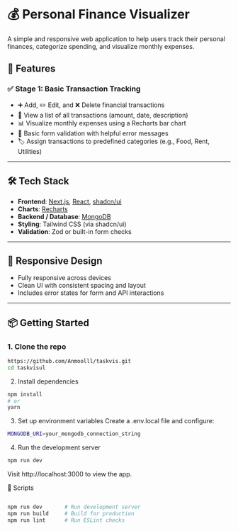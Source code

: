 # 💰 Personal Finance Visualizer

A simple and responsive web application to help users track their personal finances, categorize spending, and visualize monthly expenses.

## 🚀 Features

### ✅ Stage 1: Basic Transaction Tracking

- ➕ Add, ✏️ Edit, and ❌ Delete financial transactions
- 📄 View a list of all transactions (amount, date, description)
- 📊 Visualize monthly expenses using a Recharts bar chart
- 🧪 Basic form validation with helpful error messages
- 🏷️ Assign transactions to predefined categories (e.g., Food, Rent, Utilities)

---

## 🛠️ Tech Stack

- **Frontend**: [Next.js](https://nextjs.org/), [React](https://reactjs.org/), [shadcn/ui](https://ui.shadcn.com)
- **Charts**: [Recharts](https://recharts.org/)
- **Backend / Database**: [MongoDB](https://www.mongodb.com/)
- **Styling**: Tailwind CSS (via shadcn/ui)
- **Validation**: Zod or built-in form checks

---

## 📱 Responsive Design

- Fully responsive across devices
- Clean UI with consistent spacing and layout
- Includes error states for form and API interactions

---

## 📦 Getting Started

### 1. Clone the repo
```bash
https://github.com/Anmoolll/taskvis.git
cd taskvisul
```

2. Install dependencies

```bash
npm install
# or
yarn
```

3. Set up environment variables
Create a .env.local file and configure:
```bash
MONGODB_URI=your_mongodb_connection_string
```

4. Run the development server
``` bash
npm run dev
```
Visit http://localhost:3000 to view the app.

🧪 Scripts
```bash

npm run dev       # Run development server
npm run build     # Build for production
npm run lint      # Run ESLint checks

```
